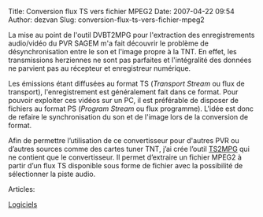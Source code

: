 Title: Conversion flux TS vers fichier MPEG2
Date: 2007-04-22 09:54
Author: dezvan
Slug: conversion-flux-ts-vers-fichier-mpeg2

<div
class="field field-name-body field-type-text-with-summary field-label-hidden">

<div class="field-items">

<div class="field-item even">

La mise au point de l'outil DVBT2MPG pour l'extraction des
enregistrements audio/vidéo du PVR SAGEM m'a fait découvrir le problème
de désynchronisation entre le son et l'image propre à la TNT. En effet,
les transmissions herziennes ne sont pas parfaites et l'intégralité des
données ne parvient pas au récepteur et enregistreur numérique.  

Les émissions étant diffusées au format TS (*Transport Stream* ou flux
de transport), l'enregistrement est généralement fait dans ce format.
Pour pouvoir exploiter ces vidéos sur un PC, il est préférable de
disposer de fichiers au format PS (*Program Stream* ou flux programme).
L'idée est donc de refaire le synchronisation du son et de l'image lors
de la conversion de format.  

Afin de permettre l’utilisation de ce convertisseur pour d'autres PVR ou
d’autres sources comme des cartes tuner TNT, j’ai crée l’outil
[TS2MPG](https://www.ezvan.fr/logiciels_papa/) qui ne contient que le
convertisseur. Il permet d’extraire un fichier MPEG2 à partir d’un flux
TS disponible sous forme de fichier avec la possibilité de sélectionner
la piste audio.

</p>
<p>

</div>

</div>

</div>

<div
class="field field-name-taxonomy-vocabulary-2 field-type-taxonomy-term-reference field-label-above">

<div class="field-label">

Articles: 

</div>

<div class="field-items">

<div class="field-item even">

[Logiciels](https://www.ezvan.fr/taxonomy/term/6)

</div>

</div>

</div>

</p>

